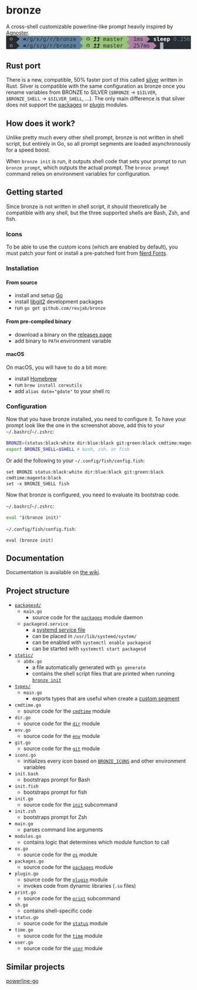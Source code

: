 # bronze
A cross-shell customizable powerline-like prompt heavily inspired by [Agnoster](https://github.com/agnoster/agnoster-zsh-theme).<br/>
![](./sleep.png)

## Rust port
There is a new, compatible, 50% faster port of this called [silver](https://github.com/reujab/silver) written in Rust. Silver is compatible with the same configuration as bronze once you rename variables from BRONZE to SILVER (`$BRONZE` -> `$SILVER`, `$BRONZE_SHELL` -> `$SILVER_SHELL`, ...). The only main difference is that silver does not support the [packages](https://github.com/reujab/bronze/wiki/Packages) or [plugin](https://github.com/reujab/bronze/wiki/Plugin) modules.

## How does it work?
Unlike pretty much every other shell prompt, bronze is not written in shell script, but entirely in Go, so all prompt segments are loaded asynchronously for a speed boost.

When `bronze init` is run, it outputs shell code that sets your prompt to run `bronze prompt`, which outputs the actual prompt. The `bronze prompt` command relies on environment variables for configuration.

## Getting started
Since bronze is not written in shell script, it should theoretically be compatible with any shell, but the three supported shells are Bash, Zsh, and fish.

### Icons
To be able to use the custom icons (which are enabled by default), you must patch your font or install a pre-patched font from [Nerd Fonts](https://github.com/ryanoasis/nerd-fonts).

### Installation
#### From source
* install and setup [Go](https://golang.org/)
* install [libgit2](https://libgit2.github.com/) development packages
* run `go get github.com/reujab/bronze`

#### From pre-compiled binary
* download a binary on the [releases page](https://github.com/reujab/bronze/releases)
* add binary to `PATH` environment variable

#### macOS
On macOS, you will have to do a bit more:
* install [Homebrew](https://brew.sh/)
* run `brew install coreutils`
* add `alias date="gdate"` to your shell rc

### Configuration
Now that you have bronze installed, you need to configure it. To have your prompt look like the one in the screenshot above, add this to your `~/.bashrc`/`~/.zshrc`:
```sh
BRONZE=(status:black:white dir:blue:black git:green:black cmdtime:magenta:black)
export BRONZE_SHELL=$SHELL # bash, zsh, or fish
```

Or add the following to your `~/.config/fish/config.fish`:
```fish
set BRONZE status:black:white dir:blue:black git:green:black cmdtime:magenta:black
set -x BRONZE_SHELL fish
```

Now that bronze is configured, you need to evaluate its bootstrap code.

`~/.bashrc`/`~/.zshrc`:
```sh
eval "$(bronze init)"
```

`~/.config/fish/config.fish`:
```fish
eval (bronze init)
```

## Documentation
Documentation is available on [the wiki](https://github.com/reujab/bronze/wiki).

## Project structure
* [`packagesd/`](packagesd)
	* `main.go`
		* source code for the [`packages`](https://github.com/reujab/bronze/wiki/Packages) module daemon
	* `packagesd.service`
		* a [systemd service file](https://www.freedesktop.org/software/systemd/man/systemd.service.html)
		* can be placed in `/usr/lib/systemd/system/`
		* can be enabled with `systemctl enable packagesd`
		* can be started with `systemctl start packagesd`
* [`static/`](static)
	* `ab0x.go`
		* a file automatically generated with `go generate`
		* contains the shell script files that are printed when running [`bronze init`](https://github.com/reujab/bronze/wiki#init)
* [`types/`](types)
	* `main.go`
		* exports types that are useful when create a [custom segment](https://github.com/reujab/bronze/wiki/Plugin)
* `cmdtime.go`
	* source code for the [`cmdtime`](https://github.com/reujab/bronze/wiki/Command-Time) module
* `dir.go`
	* source code for the [`dir`](https://github.com/reujab/bronze/wiki/Directory) module
* `env.go`
	* source code for the [`env`](https://github.com/reujab/bronze/wiki/Environment-Variable) module
* `git.go`
	* source code for the [`git`](https://github.com/reujab/bronze/wiki/Git) module
* `icons.go`
	* initializes every icon based on [`BRONZE_ICONS`](https://github.com/reujab/bronze/wiki#bronze_icons) and other environment variables
* `init.bash`
	* bootstraps prompt for Bash
* `init.fish`
	* bootstraps prompt for fish
* `init.go`
	* source code for the [`init`](https://github.com/reujab/bronze/wiki#init) subcommand
* `init.zsh`
	* bootstraps prompt for Zsh
* `main.go`
	* parses command line arguments
* `modules.go`
	* contains logic that determines which module function to call
* `os.go`
	* source code for the [`os`](https://github.com/reujab/bronze/wiki/OS) module
* `packages.go`
	* source code for the [`packages`](https://github.com/reujab/bronze/wiki/Packages) module
* `plugin.go`
	* source code for the [`plugin`](https://github.com/reujab/bronze/wiki/Plugin) module
	* invokes code from dynamic libraries (`.so` files)
* `print.go`
	* source code for the [`print`](https://github.com/reujab/bronze/wiki#print) subcommand
* `sh.go`
	* contains shell-specific code
* `status.go`
	* source code for the [`status`](https://github.com/reujab/bronze/wiki/Status) module
* `time.go`
	* source code for the [`time`](https://github.com/reujab/bronze/wiki/Time) module
* `user.go`
	* source code for the [`user`](https://github.com/reujab/bronze/wiki/User) module

## Similar projects
[powerline-go](https://github.com/justjanne/powerline-go)
